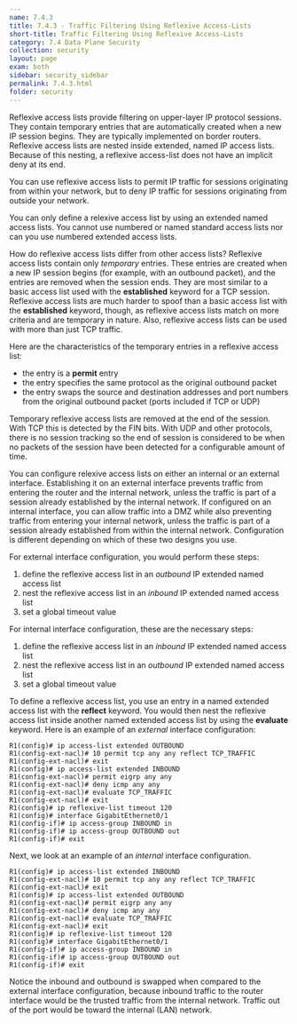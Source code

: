 ```yaml
---
name: 7.4.3
title: 7.4.3 - Traffic Filtering Using Reflexive Access-Lists
short-title: Traffic Filtering Using Reflexive Access-Lists
category: 7.4 Data Plane Security
collection: security
layout: page
exam: both
sidebar: security_sidebar
permalink: 7.4.3.html
folder: security
---
```

Reflexive access lists provide filtering on upper-layer IP protocol sessions. They contain temporary entries that are automatically created when a new IP session begins. They are typically implemented on border routers. Reflexive access lists are nested inside extended, named IP access lists. Because of this nesting, a reflexive access-list does not have an implicit deny at its end.

You can use reflexive access lists to permit IP traffic for sessions originating from within your network, but to deny IP traffic for sessions originating from outside your network.

You can only define a relexive access list by using an extended named access lists. You cannot use numbered or named standard access lists nor can you use numbered extended access lists.

How do reflexive access lists differ from other access lists? Reflexive access lists contain only *temporary* entries. These entries are created when a new IP session begins (for example, with an outbound packet), and the entries are removed when the session ends. They are most similar to a basic access list used with the **established** keyword for a TCP session. Reflexive access lists are much harder to spoof than a basic access list with the **established** keyword, though, as reflexive access lists match on more criteria and are temporary in nature. Also, reflexive access lists can be used with more than just TCP traffic.

Here are the characteristics of the temporary entries in a reflexive access list:
- the entry is a **permit** entry
- the entry specifies the same protocol as the original outbound packet
- the entry swaps the source and destination addresses and port numbers from the original outbound packet (ports included if TCP or UDP)

Temporary reflexive access lists are removed at the end of the session. With TCP this is detected by the FIN bits. With UDP and other protocols, there is no session tracking so the end of session is considered to be when no packets of the session have been detected for a configurable amount of time.

You can configure relexive access lists on either an internal or an external interface. Establishing it on an external interface prevents traffic from entering the router and the internal network, unless the traffic is part of a session already established by the internal network. If configured on an internal interface, you can allow traffic into a DMZ while also preventing traffic from entering your internal network, unless the traffic is part of a session already established from within the internal network. Configuration is different depending on which of these two designs you use.

For external interface configuration, you would perform these steps:
1. define the reflexive access list in an *outbound* IP extended named access list
2. nest the reflexive access list in an *inbound* IP extended named access list
3. set a global timeout value

For internal interface configuration, these are the necessary steps:
1. define the reflexive access list in an *inbound* IP extended named access list
2. nest the reflexive access list in an *outbound* IP extended named access list
3. set a global timeout value

To define a reflexive access list, you use an entry in a named extended access list with the **reflect** keyword. You would then nest the reflexive access list inside another named extended access list by using the **evaluate** keyword. Here is an example of an *external* interface configuration:
```
R1(config)# ip access-list extended OUTBOUND
R1(config-ext-nacl)# 10 permit tcp any any reflect TCP_TRAFFIC
R1(config-ext-nacl)# exit
R1(config)# ip access-list extended INBOUND
R1(config-ext-nacl)# permit eigrp any any
R1(config-ext-nacl)# deny icmp any any
R1(config-ext-nacl)# evaluate TCP_TRAFFIC
R1(config-ext-nacl)# exit
R1(config)# ip reflexive-list timeout 120
R1(config)# interface GigabitEthernet0/1
R1(config-if)# ip access-group INBOUND in
R1(config-if)# ip access-group OUTBOUND out
R1(config-if)# exit
```

Next, we look at an example of an *internal* interface configuration.
```
R1(config)# ip access-list extended INBOUND
R1(config-ext-nacl)# 10 permit tcp any any reflect TCP_TRAFFIC
R1(config-ext-nacl)# exit
R1(config)# ip access-list extended OUTBOUND
R1(config-ext-nacl)# permit eigrp any any
R1(config-ext-nacl)# deny icmp any any
R1(config-ext-nacl)# evaluate TCP_TRAFFIC
R1(config-ext-nacl)# exit
R1(config)# ip reflexive-list timeout 120
R1(config)# interface GigabitEthernet0/1
R1(config-if)# ip access-group INBOUND in
R1(config-if)# ip access-group OUTBOUND out
R1(config-if)# exit
```
Notice the inbound and outbound is swapped when compared to the external interface configuration, because inbound traffic to the router interface would be the trusted traffic from the internal network. Traffic out of the port would be toward the internal (LAN) network.